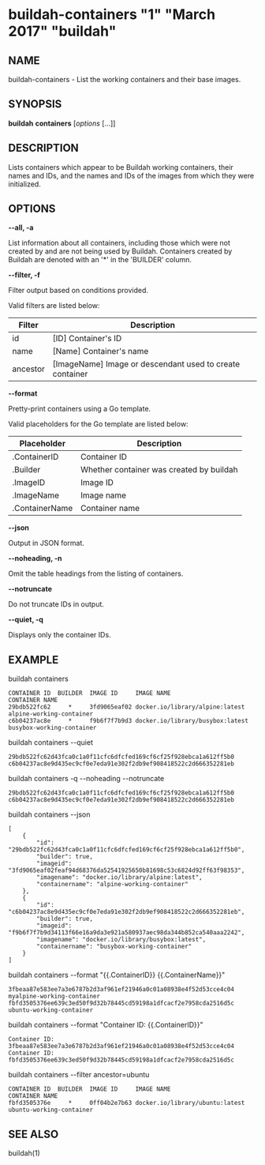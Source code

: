 # buildah-containers "1" "March 2017" "buildah"

## NAME
buildah\-containers - List the working containers and their base images.

## SYNOPSIS
**buildah** **containers** [*options* [...]]

## DESCRIPTION
Lists containers which appear to be Buildah working containers, their names and
IDs, and the names and IDs of the images from which they were initialized.

## OPTIONS

**--all, -a**

List information about all containers, including those which were not created
by and are not being used by Buildah.  Containers created by Buildah are
denoted with an '*' in the 'BUILDER' column.

**--filter, -f**

Filter output based on conditions provided.

Valid filters are listed below:

| **Filter**      | **Description**                                                     |
| --------------- | ------------------------------------------------------------------- |
| id              | [ID] Container's ID                                                 |
| name            | [Name] Container's name                                             |
| ancestor        | [ImageName] Image or descendant used to create container            |

**--format**

Pretty-print containers using a Go template.

Valid placeholders for the Go template are listed below:

| **Placeholder** | **Description**                          |
| --------------- | -----------------------------------------|
| .ContainerID    | Container ID                             |
| .Builder        | Whether container was created by buildah |
| .ImageID        | Image ID                                 |
| .ImageName      | Image name                               |
| .ContainerName  | Container name                           |

**--json**

Output in JSON format.

**--noheading, -n**

Omit the table headings from the listing of containers.

**--notruncate**

Do not truncate IDs in output.

**--quiet, -q**

Displays only the container IDs.

## EXAMPLE

buildah containers
```
CONTAINER ID  BUILDER  IMAGE ID     IMAGE NAME                       CONTAINER NAME
29bdb522fc62     *     3fd9065eaf02 docker.io/library/alpine:latest  alpine-working-container
c6b04237ac8e     *     f9b6f7f7b9d3 docker.io/library/busybox:latest busybox-working-container
```

buildah containers --quiet
```
29bdb522fc62d43fca0c1a0f11cfc6dfcfed169cf6cf25f928ebca1a612ff5b0
c6b04237ac8e9d435ec9cf0e7eda91e302f2db9ef908418522c2d666352281eb
```

buildah containers -q --noheading --notruncate
```
29bdb522fc62d43fca0c1a0f11cfc6dfcfed169cf6cf25f928ebca1a612ff5b0
c6b04237ac8e9d435ec9cf0e7eda91e302f2db9ef908418522c2d666352281eb
```

buildah containers --json
```
[
    {
        "id": "29bdb522fc62d43fca0c1a0f11cfc6dfcfed169cf6cf25f928ebca1a612ff5b0",
        "builder": true,
        "imageid": "3fd9065eaf02feaf94d68376da52541925650b81698c53c6824d92ff63f98353",
        "imagename": "docker.io/library/alpine:latest",
        "containername": "alpine-working-container"
    },
    {
        "id": "c6b04237ac8e9d435ec9cf0e7eda91e302f2db9ef908418522c2d666352281eb",
        "builder": true,
        "imageid": "f9b6f7f7b9d34113f66e16a9da3e921a580937aec98da344b852ca540aaa2242",
        "imagename": "docker.io/library/busybox:latest",
        "containername": "busybox-working-container"
    }
]
```

buildah containers --format "{{.ContainerID}} {{.ContainerName}}"
```
3fbeaa87e583ee7a3e6787b2d3af961ef21946a0c01a08938e4f52d53cce4c04 myalpine-working-container
fbfd3505376ee639c3ed50f9d32b78445cd59198a1dfcacf2e7958cda2516d5c ubuntu-working-container
```

buildah containers --format "Container ID: {{.ContainerID}}"
```
Container ID: 3fbeaa87e583ee7a3e6787b2d3af961ef21946a0c01a08938e4f52d53cce4c04
Container ID: fbfd3505376ee639c3ed50f9d32b78445cd59198a1dfcacf2e7958cda2516d5c
```

buildah containers --filter ancestor=ubuntu
```
CONTAINER ID  BUILDER  IMAGE ID     IMAGE NAME                       CONTAINER NAME
fbfd3505376e     *     0ff04b2e7b63 docker.io/library/ubuntu:latest  ubuntu-working-container
```

## SEE ALSO
buildah(1)

